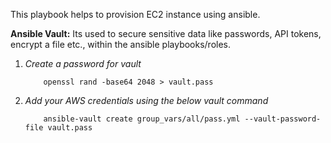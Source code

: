 This playbook helps to provision EC2 instance using ansible.

**Ansible Vault:** Its used to secure sensitive data like passwords, API tokens, encrypt a file etc., within the ansible playbooks/roles.

1. _Create a password for vault_
   
           openssl rand -base64 2048 > vault.pass
  
2. _Add your AWS credentials using the below vault command_
   
           ansible-vault create group_vars/all/pass.yml --vault-password-file vault.pass
